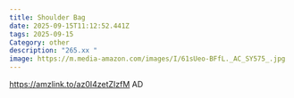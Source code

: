 ```yaml
---
title: Shoulder Bag
date: 2025-09-15T11:12:52.441Z
tags: 2025-09-15
Category: other
description: "265.xx "
image: https://m.media-amazon.com/images/I/61sUeo-BFfL._AC_SY575_.jpg
---
```

https://amzlink.to/az0I4zetZIzfM
AD